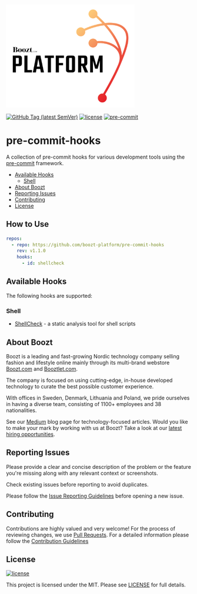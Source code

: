 [<img src="https://raw.githubusercontent.com/boozt-platform/branding/main/assets/img/platform-logo.png" width="350"/>][homepage]

[![GitHub Tag (latest SemVer)](https://img.shields.io/github/v/tag/boozt-platform/pre-commit-hooks.svg?label=latest&sort=semver)][releases]
[![license](https://img.shields.io/badge/license-mit-brightgreen.svg)][license]
[![pre-commit](https://img.shields.io/badge/pre--commit-enabled-brightgreen?logo=pre-commit)](https://github.com/pre-commit/pre-commit)

# pre-commit-hooks

A collection of pre-commit hooks for various development tools using the [pre-commit]([https://pre-commit.com/]) framework.

- [Available Hooks](#available-hooks)
  - [Shell](#shell)
- [About Boozt](#about-boozt)
- [Reporting Issues](#reporting-issues)
- [Contributing](#contributing)
- [License](#license)

## How to Use

```yaml
repos:
  - repo: https://github.com/boozt-platform/pre-commit-hooks
    rev: v1.1.0
    hooks:
      - id: shellcheck
```

## Available Hooks

The following hooks are supported:

### Shell

 - [ShellCheck](./pre-commit-hooks/shell/shellcheck.sh) - a static analysis tool for shell scripts

## About Boozt

Boozt is a leading and fast-growing Nordic technology company selling fashion and lifestyle online mainly through its multi-brand webstore [Boozt.com][boozt] and [Booztlet.com][booztlet].

The company is focused on using cutting-edge, in-house developed technology to curate the best possible customer experience.

With offices in Sweden, Denmark, Lithuania and Poland, we pride ourselves in having a diverse team, consisting of 1100+ employees and 38 nationalities.

See our [Medium][blog] blog page for technology-focused articles. Would you like to make your mark by working with us at Boozt? Take a look at our [latest hiring opportunities][careers].

## Reporting Issues

Please provide a clear and concise description of the problem or the feature you're missing along with any relevant context or screenshots.

Check existing issues before reporting to avoid duplicates.

Please follow the [Issue Reporting Guidelines][issues] before opening a new issue.

## Contributing

Contributions are highly valued and very welcome! For the process of reviewing changes, we use [Pull Requests][pull-request]. For a detailed information please follow the [Contribution Guidelines][contributing]

## License

[![license](https://img.shields.io/badge/license-mit-brightgreen.svg)][license]

This project is licensed under the MIT. Please see [LICENSE][license] for full details.

[homepage]: https://github.com/boozt-platform/pre-commit-hooks
[releases]: https://github.com/boozt-platform/pre-commit-hooks/releases
[issues]: https://github.com/boozt-platform/pre-commit-hooks/issues
[pull-request]: https://github.com/boozt-platform/pre-commit-hooks/pulls
[contributing]: ./CONTRIBUTING.md
[license]: ./LICENSE
[boozt]: https://www.boozt.com/
[booztlet]: https://www.booztlet.com/
[blog]: https://medium.com/boozt-tech
[careers]: https://careers.booztgroup.com/
